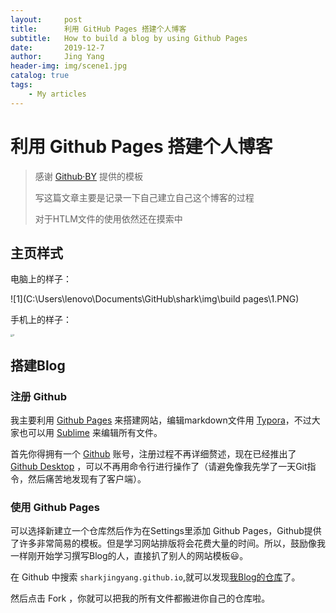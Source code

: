 ```yaml
---
layout:     post
title:      利用 GitHub Pages 搭建个人博客
subtitle:   How to build a blog by using Github Pages
date:       2019-12-7
author:     Jing Yang
header-img: img/scene1.jpg
catalog: true
tags:
    - My articles	
---
```


# 利用 Github Pages 搭建个人博客

> 感谢 [Github·BY](https://github.com/qiubaiying/qiubaiying.github.io) 提供的模板
>
> 写这篇文章主要是记录一下自己建立自己这个博客的过程
>
> 对于HTLM文件的使用依然还在摸索中

## 主页样式

电脑上的样子：

![1](C:\Users\lenovo\Documents\GitHub\shark\img\build pages\1.PNG)

手机上的样子：

<img src="C:\Users\lenovo\Documents\GitHub\shark\img\build pages\2.jpg" alt="2" style="zoom:25%;" />

## 搭建Blog

### 注册 Github

我主要利用 [Github Pages](https://pages.github.com/) 来搭建网站，编辑markdown文件用 [Typora](https://www.typora.io/)，不过大家也可以用 [Sublime](https://www.sublimetext.com/) 来编辑所有文件。

首先你得拥有一个 [Github](https://github.com/) 账号，注册过程不再详细赘述，现在已经推出了 [Github Desktop](https://desktop.github.com/) ，可以不再用命令行进行操作了（请避免像我先学了一天Git指令，然后痛苦地发现有了客户端）。

### 使用 Github Pages

可以选择新建立一个仓库然后作为在Settings里添加 Github Pages，Github提供了许多非常简易的模板。但是学习网站排版将会花费大量的时间。所以，鼓励像我一样刚开始学习撰写Blog的人，直接扒了别人的网站模板:smiley:。

在 Github 中搜索 `sharkjingyang.github.io`,就可以发现[我Blog的仓库](https://github.com/sharkjingyang/sharkjingyang.github.io)了。

然后点击 Fork ，你就可以把我的所有文件都搬进你自己的仓库啦。